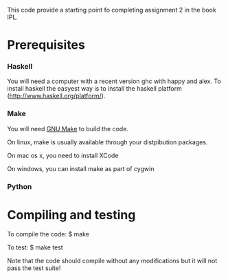 This code provide a starting point fo completing assignment 2 in the book IPL.

# Prerequisites

### Haskell

You will need a computer with a recent version ghc with happy and alex. To install haskell the easyest way is to install the haskell platform (http://www.haskell.org/platform/).

### Make

You will need [GNU Make](http://www.gnu.org/software/make/) to build the code.

On linux, make is usually available through your distpibution packages.

On mac os x, you need to install XCode

On windows, you can install make as part of cygwin

### Python

# Compiling and testing

To compile the code:
    $ make

To test:
    $ make test

Note that the code should compile without any modifications but it will not pass the test suite!


